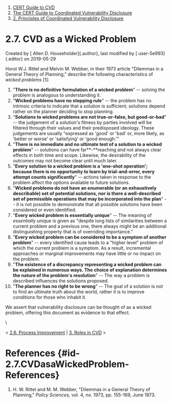 



1.  [CERT Guide to CVD](index.html)
2.  [The CERT Guide to Coordinated Vulnerability
    Disclosure](The-CERT-Guide-to-Coordinated-Vulnerability-Disclosure_47677443.html)
3.  [2. Principles of Coordinated Vulnerability
    Disclosure](2.-Principles-of-Coordinated-Vulnerability-Disclosure_47677450.html)


# 2.7. CVD as a Wicked Problem 




Created by [ Allen D. Householder]{.author}, last modified by [
user-5e993]{.editor} on 2019-05-29



Horst W.J. Rittel and Melvin M. Webber, in their 1973 article \"Dilemmas
in a General Theory of Planning,\" describe the following
characteristics of *wicked problems* \[1\]:

1.  \"**There is no definitive formulation of a wicked problem**\" --
    solving the problem is analogous to understanding it.
2.  \"**Wicked problems have no stopping rule**\" -- the problem has no
    intrinsic criteria to indicate that a solution is sufficient;
    solutions depend rather on the planner deciding to stop planning.
3.  \"**Solutions to wicked problems are not true-or-false, but
    good-or-bad**\" -- the judgement of a solution\'s fitness by parties
    involved will be filtered through their values and their predisposed
    ideology. These judgements are usually \"expressed as \'good\' or
    \'bad\' or, more likely, as \'better or worse\' or \'satisfying\' or
    \'good enough.\'\"
4.  \"**There is no immediate and no ultimate test of a solution to a
    wicked problem**\" -- solutions can have far**-**reaching and not
    always clear effects in both time and scope. Likewise, the
    desirability of the outcomes may not become clear until much later.
5.  \"**Every solution to a wicked problem is a \'one-shot operation\';
    because there is no opportunity to learn by trial-and-error, every
    attempt counts significantly**\" -- actions taken in response to the
    problem affect the options available to future solutions.
6.  \"**Wicked problems do not have an enumerable (or an exhaustively
    describable) set of potential solutions, nor is there a
    well-described set of permissible operations that may be
    incorporated into the plan**\" -- it is not possible to demonstrate
    that all possible solutions have been considered or even identified.
7.  \"**Every wicked problem is essentially unique**\" -- The meaning of
    *essentially unique* is given as \"despite long lists of
    similarities between a current problem and a previous one, there
    always might be an additional distinguishing property that is of
    overriding importance.\"
8.  \"**Every wicked problem can be considered to be a symptom of
    another problem**\" -- every identified cause leads to a \"higher
    level\" problem of which the current problem is a symptom. As a
    result, incremental approaches or marginal improvements may have
    little or no impact on the problem.
9.  \"**The existence of a discrepancy representing a wicked problem can
    be explained in numerous ways. The choice of explanation determines
    the nature of the problem**\'**s resolution**\" -- The way a problem
    is described influences the solutions proposed.
10. \"**The planner has no right to be wrong**\" -- The goal of a
    solution is not to find an ultimate truth about the world, rather it
    is to improve conditions for those who inhabit it.

We assert that vulnerability disclosure can be thought of as a wicked
problem, offering this document as evidence to that effect.

\



\< [2.6. Process Improvement](2.6.-Process-Improvement_47677456.html) \|
[3. Roles in CVD](3.-Roles-in-CVD_47677459.html) \>



# References {#id-2.7.CVDasaWickedProblem-References}

1.  H. W. Rittel and M. M. Webber, \"Dilemmas in a General Theory of
    Planning,\" *Policy Sciences,* vol. 4, no. 1973, pp. 155-169, June
    1973.












